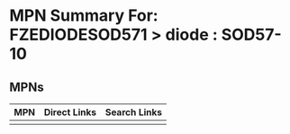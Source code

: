 



# MPN Summary For: FZEDIODESOD571 > diode : SOD57-10

## MPNs
  

|MPN|Direct Links|Search Links|
| :--- | :--- | :--- |
||||
